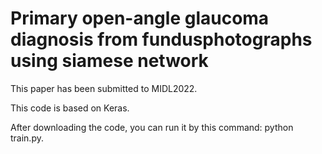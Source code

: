 # Primary open-angle glaucoma diagnosis from fundusphotographs using siamese network

This paper has been submitted to MIDL2022.

This code is based on Keras.

After downloading the code, you can run it by this command: python train.py.
